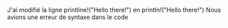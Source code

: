 J'ai modifié la ligne printline!("Hello there!") en println!("Hello there!")
Nous avions une erreur de syntaxe dans le code
